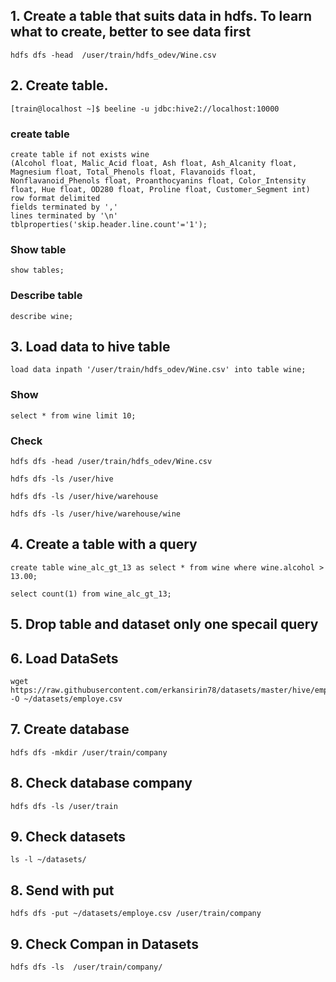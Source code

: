 ## 1. Create a table that suits data in hdfs. To learn what to create, better to see data first
```
hdfs dfs -head  /user/train/hdfs_odev/Wine.csv
```
## 2. Create table.
```
[train@localhost ~]$ beeline -u jdbc:hive2://localhost:10000
```

### create table
```
create table if not exists wine
(Alcohol float, Malic_Acid float, Ash float, Ash_Alcanity float, Magnesium float, Total_Phenols float, Flavanoids float, Nonflavanoid_Phenols float, Proanthocyanins float, Color_Intensity float, Hue float, OD280 float, Proline float, Customer_Segment int)
row format delimited
fields terminated by ','
lines terminated by '\n'
tblproperties('skip.header.line.count'='1');
```
### Show table
```
show tables;
```

### Describe table
```
describe wine;
```

## 3. Load data to hive table
```
load data inpath '/user/train/hdfs_odev/Wine.csv' into table wine;
```
### Show
```
select * from wine limit 10;
```

### Check

```
hdfs dfs -head /user/train/hdfs_odev/Wine.csv

hdfs dfs -ls /user/hive

hdfs dfs -ls /user/hive/warehouse

hdfs dfs -ls /user/hive/warehouse/wine
```


## 4. Create a table with a query
```
create table wine_alc_gt_13 as select * from wine where wine.alcohol > 13.00;
```

```
select count(1) from wine_alc_gt_13;
```

## 5. Drop table and dataset only one specail query


## 6. Load DataSets
```
wget https://raw.githubusercontent.com/erkansirin78/datasets/master/hive/employee.txt -O ~/datasets/employe.csv
```

## 7. Create database
```
hdfs dfs -mkdir /user/train/company
```

## 8. Check database company
```
hdfs dfs -ls /user/train
```
## 9. Check datasets
```
ls -l ~/datasets/
```

## 8. Send with put

```
hdfs dfs -put ~/datasets/employe.csv /user/train/company
```

## 9. Check Compan in Datasets

```
hdfs dfs -ls  /user/train/company/
```
